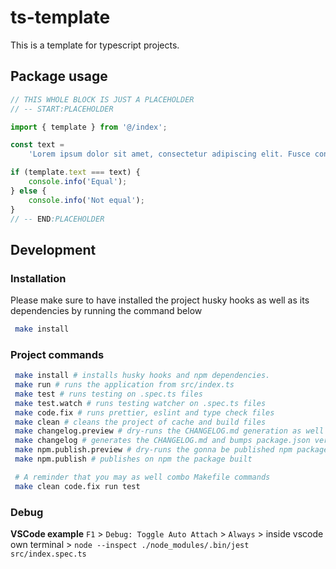 # ts-template

This is a template for typescript projects.

## Package usage

```ts
// THIS WHOLE BLOCK IS JUST A PLACEHOLDER
// -- START:PLACEHOLDER

import { template } from '@/index';

const text =
	'Lorem ipsum dolor sit amet, consectetur adipiscing elit. Fusce convallis, dui sit amet suscipit sagittis, dolor nisl iaculis elit, vitae hendrerit arcu sapien vitae nunc.';

if (template.text === text) {
	console.info('Equal');
} else {
	console.info('Not equal');
}
// -- END:PLACEHOLDER
```

## Development

### Installation

Please make sure to have installed the project husky hooks as well as its dependencies by running the command below

```zsh
 make install
```

### Project commands

```zsh
 make install # installs husky hooks and npm dependencies.
 make run # runs the application from src/index.ts
 make test # runs testing on .spec.ts files
 make test.watch # runs testing watcher on .spec.ts files
 make code.fix # runs prettier, eslint and type check files
 make clean # cleans the project of cache and build files
 make changelog.preview # dry-runs the CHANGELOG.md generation as well as the package.json version bumping
 make changelog # generates the CHANGELOG.md and bumps package.json versioning
 make npm.publish.preview # dry-runs the gonna be published npm package built
 make npm.publish # publishes on npm the package built

 # A reminder that you may as well combo Makefile commands
 make clean code.fix run test
```

### Debug

**VSCode example**
`F1` > `Debug: Toggle Auto Attach` > `Always` > inside vscode own terminal > `node --inspect ./node_modules/.bin/jest src/index.spec.ts`

